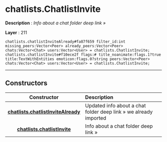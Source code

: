 # chatlists.ChatlistInvite

**Description** : *Info about a chat folder deep link &raquo;*

**Layer** : 211

```tl
chatlists.chatlistInviteAlready#fa87f659 filter_id:int missing_peers:Vector<Peer> already_peers:Vector<Peer> chats:Vector<Chat> users:Vector<User> = chatlists.ChatlistInvite;
chatlists.chatlistInvite#f10ece2f flags:# title_noanimate:flags.1?true title:TextWithEntities emoticon:flags.0?string peers:Vector<Peer> chats:Vector<Chat> users:Vector<User> = chatlists.ChatlistInvite;
```

---

## Constructors

| Constructor | Description |
| :---: | :--- |
| [**chatlists.chatlistInviteAlready**](constructor/chatlists.chatlistInviteAlready) | Updated info about a chat folder deep link » we already imported |
| [**chatlists.chatlistInvite**](constructor/chatlists.chatlistInvite) | Info about a chat folder deep link » |